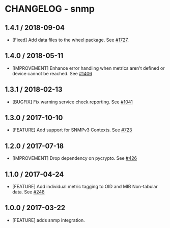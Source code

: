 # CHANGELOG - snmp

## 1.4.1 / 2018-09-04

* [Fixed] Add data files to the wheel package. See [#1727](https://github.com/DataDog/integrations-core/pull/1727).

## 1.4.0 / 2018-05-11

* [IMPROVEMENT] Enhance error handling when metrics aren't defined or device cannot be reached. See [#1406][]

## 1.3.1 / 2018-02-13

* [BUGFIX] Fix warning service check reporting. See [#1041][]

## 1.3.0 / 2017-10-10

* [FEATURE] Add support for SNMPv3 Contexts. See [#723][]

## 1.2.0 / 2017-07-18

* [IMPROVEMENT] Drop dependency on pycrypto. See [#426][]

## 1.1.0 / 2017-04-24

* [FEATURE] Add individual metric tagging to OID and MIB Non-tabular data. See [#248][]

## 1.0.0 / 2017-03-22

* [FEATURE] adds snmp integration.

<!--- The following link definition list is generated by PimpMyChangelog --->
[#248]: https://github.com/DataDog/integrations-core/issues/248
[#426]: https://github.com/DataDog/integrations-core/issues/426
[#723]: https://github.com/DataDog/integrations-core/issues/723
[#1041]: https://github.com/DataDog/integrations-core/issues/1041
[#1406]: https://github.com/DataDog/integrations-core/issues/1406
